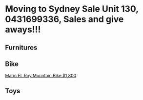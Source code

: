 # Moving to Sydney Sale Unit 130, 0431699336, Sales and give aways!!!

## Furnitures



## Bike

[Marin EL Roy Mountain Bike $1,800](https://www.gumtree.com.au/s-ad/turner/men-s-bicycles/marin-el-roy-mountain-bike-high-end-hardtail/1338010102)

## Toys
